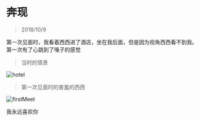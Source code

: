 # 奔现

> 2018/10/9

第一次见面时，我看着西西进了酒店，坐在我后面，但是因为视角西西看不到我。第一次有了心跳到了嗓子的感觉

> 当时的情景

![hotel](./static/img/hotel.png)

> 第一次见面时的害羞的西西

![firstMeet](./static/img/firstMeet.JPG)

我永远喜欢你
